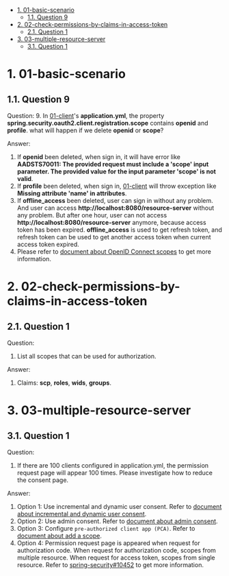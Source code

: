 - [1. 01-basic-scenario](#1-01-basic-scenario)
    * [1.1. Question 9](#11-question-9)
- [2. 02-check-permissions-by-claims-in-access-token](#2-02-check-permissions-by-claims-in-access-token)
    * [2.1. Question 1](#21-question-1)
- [3. 03-multiple-resource-server](#3-03-multiple-resource-server)
    * [3.1. Question 1](#31-question-1)




# 1. 01-basic-scenario

## 1.1. Question 9
Question: 
9. In [01-client]'s **application.yml**, the property **spring.security.oauth2.client.registration.scope** contains **openid** and **profile**. what will happen if we delete **openid** or **scope**?

Answer:
1. If **openid** been deleted, when sign in, it will have error like **AADSTS70011: The provided request must include a 'scope' input parameter. The provided value for the input parameter 'scope' is not valid**.
2. If **profile** been deleted, when sign in, [01-client] will throw exception like **Missing attribute 'name' in attributes**.
3. If **offline_access** been deleted, user can sign in without any problem. And user can access **http://localhost:8080/resource-server** without any problem. But after one hour, user can not access **http://localhost:8080/resource-server** anymore, because access token has been expired. **offline_access** is used to get refresh token, and refresh token can be used to get another access token when current access token expired.
4. Please refer to [document about OpenID Connect scopes] to get more information.


# 2. 02-check-permissions-by-claims-in-access-token

## 2.1. Question 1
Question:
1. List all scopes that can be used for authorization.

Answer:
1. Claims: **scp**, **roles**, **wids**, **groups**.


# 3. 03-multiple-resource-server

## 3.1. Question 1
Question:
1. If there are 100 clients configured in application.yml, the permission request page will appear 100 times. Please investigate how to reduce the consent page.

Answer:
1. Option 1: Use incremental and dynamic user consent. Refer to [document about incremental and dynamic user consent].
2. Option 2: Use admin consent. Refer to [document about admin consent].
3. Option 3: Configure `pre-authorized client app (PCA)`. Refer to [document about add a scope].
4. Option 4: Permission request page is appeared when request for authorization code. When request for authorization code, scopes from multiple resource. When request for access token, scopes from single resource. Refer to [spring-security#10452] to get more information.








[01-client]: ../servlet/oauth2/01-basic-scenario/client
[document about OpenID Connect scopes]: https://docs.microsoft.com/azure/active-directory/develop/v2-permissions-and-consent#openid-connect-scopes
[document about incremental and dynamic user consent]: https://docs.microsoft.com/azure/active-directory/develop/v2-permissions-and-consent#incremental-and-dynamic-user-consent
[document about admin consent]: https://docs.microsoft.com/azure/active-directory/develop/v2-permissions-and-consent#admin-consent
[document about add a scope]: https://docs.microsoft.com/azure/active-directory/develop/quickstart-configure-app-expose-web-apis#add-a-scope
[spring-security#10452]: https://github.com/spring-projects/spring-security/issues/10452


